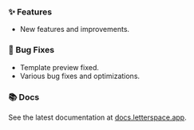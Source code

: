 ### ✨ Features

- New features and improvements.

### 🐛 Bug Fixes

- Template preview fixed.
- Various bug fixes and optimizations.

### 📚 Docs

See the latest documentation at [docs.letterspace.app](https://docs.letterspace.app).
